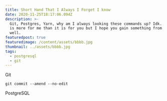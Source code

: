 ```yaml
---
title: Short Hand That I Always I Forget I know
date: 2020-11-25T18:17:06.094Z
description: >-
  Git, Postgres, Yarn, why am I always looking these commands up? Idk. This post
  is more for me than it is for you but I hope you gain something from it as
  well.
featuredpost: true
featuredimage: /content/assets/bbbb.jpg
thumbnail: ../assets/bbbb.jpg
tags:
  - postgresql
  - git
---
```


Git

```ssh
git commit --amend --no-edit
```

PostgreSQL
